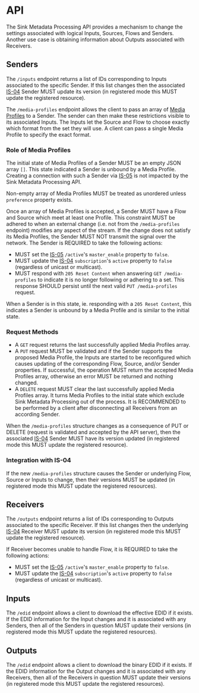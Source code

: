 # API

The Sink Metadata Processing API provides a mechanism to change the settings associated with logical Inputs, Sources, Flows and Senders. Another use case is obtaining information about Outputs associated with Receivers.

## Senders

The `/inputs` endpoint returns a list of IDs corresponding to Inputs associated to the specific Sender. If this list changes then the associated [IS-04][IS-04] Sender MUST update its version (in registered mode this MUST update the registered resource).

The `/media-profiles` endpoint allows the client to pass an array of [Media Profiles](Overview.md#media-profile) to a Sender. The sender can then make these restrictions visible to its associated Inputs. The Inputs let the Source and Flow to choose exactly which format from the set they will use. A client can pass a single Media Profile to specify the exact format.

### Role of Media Profiles

The initial state of Media Profiles of a Sender MUST be an empty JSON array `[]`. This state indicated a Sender is unbound by a Media Profile. Creating a connection with such a Sender via [IS-05][IS-05] is not impacted by the Sink Metadata Processing API.

Non-empty array of Media Profiles MUST be treated as unordered unless `preference` property exists.

Once an array of Media Profiles is accepted, a Sender MUST have a Flow and Source which meet at least one Profile. This constraint MUST be adhered to when an external change (i.e. not from the `/media-profiles` endpoint) modifies any aspect of the stream. If the change does not satisfy its Media Profiles, the Sender MUST NOT transmit the signal over the network. The Sender is REQUIRED to take the following actions:

- MUST set the [IS-05][IS-05] `/active`'s `master_enable` property to `false`.
- MUST update the [IS-04][IS-04] `subscription`'s `active` property to `false` (regardless of unicast or multicast).
- MUST respond with `205 Reset Content` when answering `GET /media-profiles` to indicate it is no longer following or adhering to a set. This response SHOULD persist until the next valid `PUT /media-profiles` request.

When a Sender is in this state, ie. responding with a `205 Reset Content`, this indicates a Sender is unbound by a Media Profile and is similar to the initial state.

### Request Methods

- A `GET` request returns the last successfully applied Media Profiles array.
- A `PUT` request MUST be validated and if the Sender supports the proposed Media Profile, the Inputs are started to be reconfigured which causes updating of the corresponding Flow, Source, and/or Sender properties. If successful, the operation MUST return the accepted Media Profiles array, otherwise an error MUST be returned and nothing changed.
- A `DELETE` request MUST clear the last successfully applied Media Profiles array. It turns Media Profiles to the initial state which exclude Sink Metadata Processing out of the process. It is RECOMMENDED to be performed by a client after disconnecting all Receivers from an according Sender.

When the `/media-profiles` structure changes as a consequence of PUT or DELETE (request is validated and accepted by the API server), then the associated [IS-04][IS-04] Sender MUST have its version updated (in registered mode this MUST update the registered resource).

### Integration with IS-04

If the new `/media-profiles` structure causes the Sender or underlying Flow, Source or Inputs to change, then their versions MUST be updated (in registered mode this MUST update the registered resources).

## Receivers

The `/outputs` endpoint returns a list of IDs corresponding to Outputs associated to the specific Receiver. If this list changes then the underlying [IS-04][IS-04] Receiver MUST update its version (in registered mode this MUST update the registered resource).

If Receiver becomes unable to handle Flow, it is REQUIRED to take the following actions:
- MUST set the [IS-05][IS-05] `/active`'s `master_enable` property to `false`.
- MUST update the [IS-04][IS-04] `subscription`'s `active` property to `false` (regardless of unicast or multicast).

## Inputs

The `/edid` endpoint allows a client to download the effective EDID if it exists. If the EDID information for the Input changes and it is associated with any Senders, then all of the Senders in question MUST update their versions (in registered mode this MUST update the registered resources).

## Outputs

The `/edid` endpoint allows a client to download the binary EDID if it exists. If the EDID information for the Output changes and it is associated with any Receivers, then all of the Receivers in question MUST update their versions (in registered mode this MUST update the registered resources).

[IS-04]: https://specs.amwa.tv/is-04/
[IS-05]: https://specs.amwa.tv/is-05/
